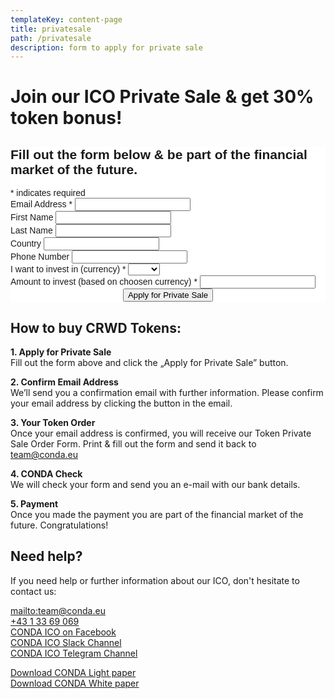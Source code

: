 ```yaml
---
templateKey: content-page
title: privatesale
path: /privatesale
description: form to apply for private sale
---
```

# Join our ICO Private Sale & get 30% token bonus!

<div class="textwidget custom-html-widget"><!-- Begin MailChimp Signup Form -->
<link href="//cdn-images.mailchimp.com/embedcode/classic-10_7.css" rel="stylesheet" type="text/css">
<style type="text/css">
	#mc_embed_signup{background:#fff; clear:left; font:14px Helvetica,Arial,sans-serif; }
	/* Add your own MailChimp form style overrides in your site stylesheet or in this style block.
	   We recommend moving this block and the preceding CSS link to the HEAD of your HTML file. */
</style>
<div id="mc_embed_signup">
<form action="https://online.us7.list-manage.com/subscribe/post?u=7756e216dd2606870dfb053c2&amp;id=abf258d993" method="post" id="mc-embedded-subscribe-form" name="mc-embedded-subscribe-form" class="validate" target="_blank" novalidate="novalidate">
    <div id="mc_embed_signup_scroll">
	<h2>Fill out the form below &amp; be part of the financial market of the future.</h2>
<div class="indicates-required"><span class="asterisk">*</span> indicates required</div>
<div class="mc-field-group">
	<label for="mce-EMAIL">Email Address  <span class="asterisk">*</span>
</label>
	<input type="email" value="" name="EMAIL" class="required email" id="mce-EMAIL" aria-required="true">
</div>
<div class="mc-field-group">
	<label for="mce-FNAME">First Name </label>
	<input type="text" value="" name="FNAME" class="" id="mce-FNAME">
</div>
<div class="mc-field-group">
	<label for="mce-LNAME">Last Name </label>
	<input type="text" value="" name="LNAME" class="" id="mce-LNAME">
</div>
<div class="mc-field-group">
	<label for="mce-COUNTRY">Country </label>
	<input type="text" value="" name="COUNTRY" class="" id="mce-COUNTRY">
</div>
<div class="mc-field-group">
	<label for="mce-PHONE">Phone Number </label>
	<input type="text" name="PHONE" class="" value="" id="mce-PHONE">
</div>
<div class="mc-field-group">
	<label for="mce-CURRENCY">I want to invest in (currency)  <span class="asterisk">*</span>
</label>
	<select name="CURRENCY" class="required" id="mce-CURRENCY" aria-required="true">
	<option value=""></option>
	<option value="EUR">EUR</option>
	<option value="ETH">ETH</option>
	</select>
</div>
<div class="mc-field-group">
	<label for="mce-AMOUNT">Amount to invest (based on choosen currency)  <span class="asterisk">*</span>
</label>
	<input type="number" name="AMOUNT" class="required" value="" id="mce-AMOUNT" aria-required="true">
</div>
	<div id="mce-responses" class="clear">
		<div class="response" id="mce-error-response" style="display:none"></div>
		<div class="response" id="mce-success-response" style="display:none"></div>
	</div>    <!-- real people should not fill this in and expect good things - do not remove this or risk form bot signups-->
    <div style="position: absolute; left: -5000px;" aria-hidden="true"><input type="text" name="b_7756e216dd2606870dfb053c2_abf258d993" tabindex="-1" value=""></div>
    <div class="clear" style="text-align: center;"><input type="submit" value="Apply for Private Sale" name="subscribe" id="mc-embedded-subscribe" class="btn btn-primary"></div>
    </div>
<div></div></form>
</div>
<script type="text/javascript" src="//s3.amazonaws.com/downloads.mailchimp.com/js/mc-validate.js"></script>
<script type="text/javascript">(function($) {window.fnames = new Array(); window.ftypes = new Array();fnames[0]='EMAIL';ftypes[0]='email';fnames[1]='FNAME';ftypes[1]='text';fnames[2]='LNAME';ftypes[2]='text';fnames[3]='COUNTRY';ftypes[3]='text';fnames[4]='PHONE';ftypes[4]='phone';fnames[5]='CURRENCY';ftypes[5]='dropdown';fnames[6]='AMOUNT';ftypes[6]='number';}(jQuery));var $mcj = jQuery.noConflict(true);</script>
<!--End mc_embed_signup--></div>

## How to buy CRWD Tokens:

**1. Apply for Private Sale**\
Fill out the form above and click the „Apply for Private Sale” button.

**2. Confirm Email Address**\
We’ll send you a confirmation email with further information. Please confirm your email address by clicking the button in the email.

**3. Your Token Order**\
Once your email address is confirmed, you will receive our Token Private  Sale Order Form. Print & fill out the form and send it back to team@conda.eu

**4. CONDA Check**\
We will check your form and send you an e-mail with our bank details.

**5. Payment**\
Once you made the payment you are part of the financial market of the future. Congratulations!

## Need help?

If you need help or further information about our ICO, don't hesitate to contact us:

<mailto:team@conda.eu>\
[+43 1 33 69 069](tel:+4313369069)\
[CONDA ICO on Facebook](https://www.facebook.com/crwdtoken/)\
[CONDA ICO Slack Channel](http://bit.ly/2lgKuRa)\
[CONDA ICO Telegram Channel](<CONDA ICO Telegram Channel>)

[Download CONDA Light paper](/img/CONDA-Light-paper.pdf)\
[Download CONDA White paper](/img/conda-white-paper.pdf)
